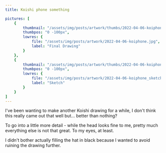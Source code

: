 ```yaml
---
title: Koishi phone something

pictures: [
	{
		thumbnail: "/assets/img/posts/artwork/thumbs/2022-04-06-koiphone.jpg",
		thumbpos: "0 -100px",
		lowres: {
			file: "/assets/img/posts/artwork/2022-04-06-koiphone.jpg",
			label: "Final Drawing"
		}
	},
	{
		thumbnail: "/assets/img/posts/artwork/thumbs/2022-04-06-koiphone_sketch.jpg",
		thumbpos: "0 -100px",
		lowres: {
			file: "/assets/img/posts/artwork/2022-04-06-koiphone_sketch.jpg",
			label: "Sketch"
		}
	}
]
---
```

I've been wanting to make another Koishi drawing for a while, I don't think this really came out that well but... better than nothing?

To go into a little more detail - while the head looks fine to me, pretty much everything else is not that great.
To my eyes, at least.

I didn't bother actually filling the hat in black because I wanted to avoid ruining the drawing further.
